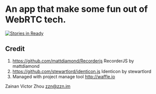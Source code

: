 
# An app that make some fun out of WebRTC tech.

[![Stories in Ready](https://badge.waffle.io/xinbenlv-just-learning/voice-fun.png?label=ready&title=Ready)](https://waffle.io/xinbenlv-just-learning/voice-fun)

## Credit
1. https://github.com/mattdiamond/Recorderjs RecorderJS by mattdiamond
2. https://github.com/stewartlord/identicon.js Identicon by stewartlord
3. Managed with project manage tool http://waffle.io

Zainan Victor Zhou <zzn@zzn.im>

